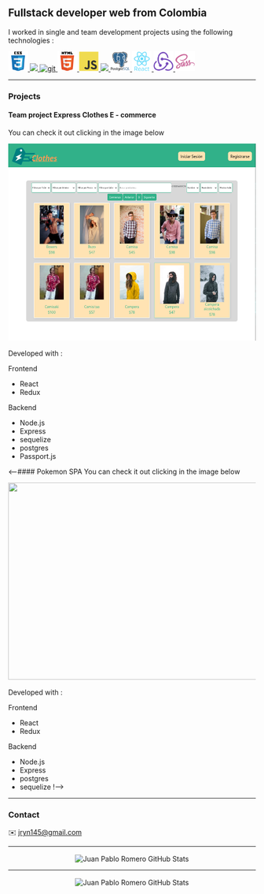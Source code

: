 ## Fullstack developer web from Colombia

I worked in single and team development projects using the following technologies :
<p align="left"> <a href="https://www.w3schools.com/css/" target="_blank" rel="noreferrer"> <img src="https://raw.githubusercontent.com/devicons/devicon/master/icons/css3/css3-original-wordmark.svg" alt="css3" width="40" height="40"/> </a> <a href="https://expressjs.com" target="_blank" rel="noreferrer"> <img src="https://img.icons8.com/officel/40/null/express-js.png"/> </a> <a href="https://git-scm.com/" target="_blank" rel="noreferrer"> <img src="https://www.vectorlogo.zone/logos/git-scm/git-scm-icon.svg" alt="git" width="40" height="40"/> </a> <a href="https://www.w3.org/html/" target="_blank" rel="noreferrer"> <img src="https://raw.githubusercontent.com/devicons/devicon/master/icons/html5/html5-original-wordmark.svg" alt="html5" width="40" height="40"/> </a> <a href="https://developer.mozilla.org/en-US/docs/Web/JavaScript" target="_blank" rel="noreferrer"> <img src="https://raw.githubusercontent.com/devicons/devicon/master/icons/javascript/javascript-original.svg" alt="javascript" width="40" height="40"/> </a> <a href="https://nodejs.org" target="_blank" rel="noreferrer"> <img src="https://img.icons8.com/fluency/48/null/node-js.png"/> </a> <a href="https://www.postgresql.org" target="_blank" rel="noreferrer"> <img src="https://raw.githubusercontent.com/devicons/devicon/master/icons/postgresql/postgresql-original-wordmark.svg" alt="postgresql" width="40" height="40"/> </a> <a href="https://reactjs.org/" target="_blank" rel="noreferrer"> <img src="https://raw.githubusercontent.com/devicons/devicon/master/icons/react/react-original-wordmark.svg" alt="react" width="40" height="40"/> </a> <a href="https://redux.js.org" target="_blank" rel="noreferrer"> <img src="https://raw.githubusercontent.com/devicons/devicon/master/icons/redux/redux-original.svg" alt="redux" width="40" height="40"/> </a> <a href="https://sass-lang.com" target="_blank" rel="noreferrer"> <img src="https://raw.githubusercontent.com/devicons/devicon/master/icons/sass/sass-original.svg" alt="sass" width="40" height="40"/> </a> </p>

---

### Projects
#### Team project Express Clothes E - commerce 
<span>You can check it out clicking in the image below </span>

<a href="https://express-clothes.vercel.app">
  <img src="https://github.com/07krW5Hnr5ghy/07krW5Hnr5ghy/blob/main/Screenshot%20from%202022-11-07%2011-03-30.png?raw=true" width=600 height=400
 />
</a>

Developed with :

Frontend
- React
- Redux

Backend 
- Node.js
- Express
- sequelize
- postgres
- Passport.js

<--#### Pokemon SPA
<span>You can check it out clicking in the image below </span>

<a href="https://pi-pokemon-main-client-a1yl.vercel.app">
  <img src="https://user-images.githubusercontent.com/107215929/200466427-3af03555-9392-439d-8725-2e2b45166892.png" width=600 height=400
 />
</a>

Developed with :

Frontend
- React
- Redux

Backend 
- Node.js
- Express
- postgres
- sequelize
!-->
----
### Contact

:envelope: jryn145@gmail.com

---
<p align="center">
    <img align="center" alt="Juan Pablo Romero GitHub Stats" src="https://github-readme-stats.vercel.app/api/top-langs/?username=07krW5Hnr5ghy&layout=compact&theme=tokyonight" />
</p>

---

<p align="center">
    <img align="center" alt="Juan Pablo Romero GitHub Stats" src="https://github-readme-stats.vercel.app/api?username=07krW5Hnr5ghy&show_icons=true&count_private=true&theme=tokyonight" />
</p>




